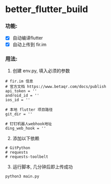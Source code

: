# better_flutter_build

### 功能: 
- [x] 自动编译flutter
- [x] 自动上传到 fir.im

### 用法: 
 1. 创建 env.py, 填入必须的参数
```python3
# fir.im 信息
# 官方文档 https://www.betaqr.com/docs/publish
api_token = ''
android_id = ''
ios_id = ''

# 本地 flutter 项目路径
git_dir = ''

# 钉钉机器人webhook地址
ding_web_hook = ''
```

 2. 添加以下依赖
```python3
# GitPython
# requests
# requests-toolbelt
```
    
 3. 运行脚本, 几分钟后即上传成功
```python3
python3 main.py
```